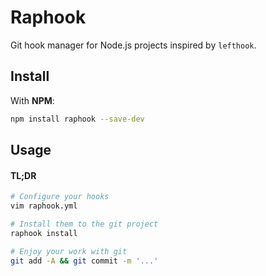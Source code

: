 # Raphook

Git hook manager for Node.js projects inspired by `lefthook`.

## Install

With **NPM**:

```bash
npm install raphook --save-dev
```

## Usage

#### TL;DR

```bash
# Configure your hooks
vim raphook.yml

# Install them to the git project
raphook install

# Enjoy your work with git
git add -A && git commit -m '...'
```
